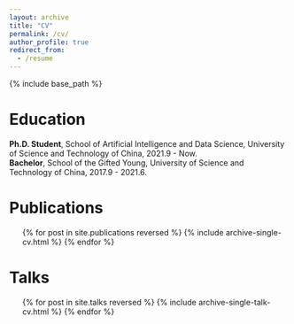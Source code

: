 ```yaml
---
layout: archive
title: "CV"
permalink: /cv/
author_profile: true
redirect_from:
  - /resume
---
```


{% include base_path %}

Education
======
**Ph.D. Student**, School of Artificial Intelligence and Data Science, University of Science and Technology of China, 2021.9 - Now.  
**Bachelor**, School of the Gifted Young, University of Science and Technology of China, 2017.9 - 2021.6.

Publications
======
  <ul>{% for post in site.publications reversed %}
    {% include archive-single-cv.html %}
  {% endfor %}</ul>
  
Talks
======
  <ul>{% for post in site.talks reversed %}
    {% include archive-single-talk-cv.html  %}
  {% endfor %}</ul>
  
